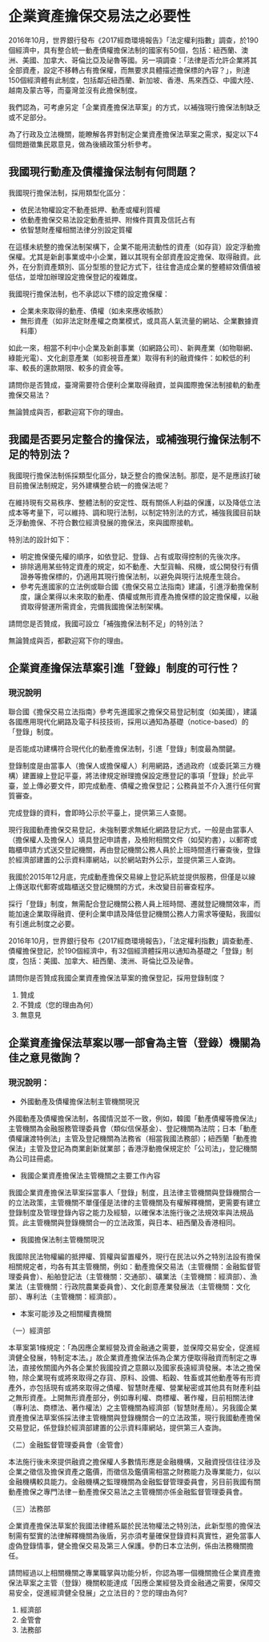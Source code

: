 # 企業資產擔保交易法之必要性

2016年10月，世界銀行發布《2017經商環境報告》「法定權利指數」調查，於190個經濟中，具有整合統一動產債權擔保法制的國家有50個，包括：紐西蘭、澳洲、美國、加拿大、哥倫比亞及祕魯等國。另一項調查：「法律是否允許企業將其全部資產，設定不移轉占有擔保權，而無要求具體描述擔保標的內容？」，則達150個經濟體有此制度，包括鄰近紐西蘭、新加坡、香港、馬來西亞、中國大陸、越南及蒙古等，而臺灣並沒有此擔保制度。

我們認為，可考慮另定「企業資產擔保法草案」的方式，以補強現行擔保法制缺乏或不足部分。

為了行政及立法機關，能瞭解各界對制定企業資產擔保法草案之需求，擬定以下4個問題徵集民眾意見，做為後續政策分析參考。

## 我國現行動產及債權擔保法制有何問題？

我國現行擔保法制，採用類型化區分：

* 依民法物權設定不動產抵押、動產或權利質權
* 依動產擔保交易法設定動產抵押、附條件買賣及信託占有
* 依智慧財產權相關法律分別設定質權

在這樣未統整的擔保法制架構下，企業不能用流動性的資產（如存貨）設定浮動擔保權。尤其是新創事業或中小企業，難以其現有全部資產設定擔保、取得融資。此外，在分割資產類別、區分型態的登記方式下，往往會造成企業的整體綜效價值被低估，並增加辦理設定擔保登記的複雜度。

我國現行擔保法制，也不承認以下標的設定擔保權：

* 企業未來取得的動產、債權（如未來應收帳款）
* 無形資產（如非法定財產權之商業模式，或具高人氣流量的網站、企業數據資料庫）

如此一來，相當不利中小企業及新創事業（如網路公司）、新興產業（如物聯網、綠能光電）、文化創意產業（如影視音產業）取得有利的融資條件：如較低的利率、較長的還款期限、較多的資金等。

請問你是否贊成，臺灣需要符合便利企業取得融資，並與國際擔保法制接軌的動產擔保交易法？

無論贊成與否，都歡迎寫下你的理由。

## 我國是否要另定整合的擔保法，或補強現行擔保法制不足的特別法？

我國現行擔保法制係採類型化區分，缺乏整合的擔保法制。那麼，是不是應該打破目前擔保法制規定，另外建構整合統一的擔保法呢？

在維持現有交易秩序、整體法制的安定性、既有關係人利益的保護，以及降低立法成本等考量下，可以維持、調和現行法制，以制定特別法的方式，補強我國目前缺乏浮動擔保、不符合數位經濟發展的擔保法，來與國際接軌。

特別法的設計如下：

* 明定擔保優先權的順序，如依登記、登錄、占有或取得控制的先後次序。
* 排除適用某些特定資產的規定，如不動產、大型貨輪、飛機，或公開發行有價證券等擔保標的，仍適用其現行擔保法制，以避免與現行法規產生競合。
* 參考先進國家的立法例或聯合國《擔保交易立法指南》建議，引進浮動擔保制度，讓企業得以未來取的動產、債權或無形資產為擔保標的設定擔保權，以融資取得營運所需資金，完備我國擔保法制架構。

請問您是否贊成，我國可設立「補強擔保法制不足」的特別法？

無論贊成與否，都歡迎寫下你的理由。

## 企業資產擔保法草案引進「登錄」制度的可行性？

### 現況說明

聯合國《擔保交易立法指南》參考先進國家之擔保交易登記制度（如美國），建議各國應用現代化網路及電子科技技術，採用以通知為基礎（notice-based）的「登錄」制度。

是否能成功建構符合現代化的動產擔保法制，引進「登錄」制度最為關鍵。

登錄制度是由當事人（擔保人或擔保權人）利用網路，透過政府（或委託第三方機構）建置線上登記平臺，將法律規定辦理擔保設定應登記的事項「登錄」於此平臺，並上傳必要文件，即完成動產、債權之擔保登記；公務員並不介入進行任何實質審查。

完成登錄的資料，會即時公示於平臺上，提供第三人查閱。

現行我國動產擔保交易登記，未強制要求無紙化網路登記方式，一般是由當事人（擔保權人及擔保人）填具登記申請書，及檢附相關文件（如契約書），以郵寄或臨櫃申請方式送交登記機關，再由登記機關公務人員於上班時間進行審查後，登錄於經濟部建置的公示資料庫網站，以於網站對外公示，並提供第三人查詢。

我國於2015年12月底，完成動產擔保交易線上登記系統並提供服務，但僅是以線上傳送取代郵寄或臨櫃送交登記機關的方式，未改變目前審查程序。

採行「登錄」制度，無需配合登記機關公務人員上班時間、遷就登記機關效率，而能加速企業取得融資、便利企業申請及降低登記機關公務人力需求等優點，我國似有引進此制度之必要。

2016年10月，世界銀行發布《2017經商環境報告》，「法定權利指數」調查動產、債權擔保登記，於190個經濟中，有32個經濟體採用以通知為基礎之「登錄」制度，包括：美國、加拿大、紐西蘭、澳洲、哥倫比亞及祕魯。

請問你是否贊成我國企業資產擔保法草案的擔保登記，採用登錄制度？

1. 贊成
2. 不贊成（您的理由為何）           
3. 無意見

## 企業資產擔保法草案以哪一部會為主管（登錄）機關為佳之意見徵詢？

### 現況說明：

* 外國動產及債權擔保法制主管機關現況

外國動產及債權擔保法制，各國情況並不一致，例如，韓國「動產債權等擔保法」主管機關為金融服務管理委員會（類似信保基金）、登記機關為法院；日本「動產債權讓渡特例法」主管及登記機關為法務省（相當我國法務部）；紐西蘭「動產擔保法」主管及登記為商業創新就業部；香港浮動擔保規定於「公司法」，登記機關為公司註冊處。

* 我國企業資產擔保法主管機關之主要工作內容

我國企業資產擔保法草案採當事人「登錄」制度，且法律主管機關與登錄機關合一的立法政策，主管機關不單僅僅是法律的主管機關及有權解釋機關，更需要有建立登錄制度及管理登錄內容之能力及經驗，以確保本法施行後之法規效率與法規品質。此主管機關與登錄機關合一的立法政策，與日本、紐西蘭及香港相同。

* 我國擔保法制主管機關現況

我國除民法物權編的抵押權、質權與留置權外，現行在民法以外之特別法設有擔保相關規定者，均各有其主管機關，例如：動產擔保交易法（主管機關：金融監督管理委員會）、船舶登記法（主管機關：交通部）、礦業法（主管機關：經濟部）、漁業法（主管機關：行政院農業委員會）、文化創意產業發展法（主管機關：文化部）、專利法（主管機關：經濟部）。

* 本案可能涉及之相關權責機關

（一）經濟部

本草案第1條規定：「為因應企業經營及資金融通之需要，並保障交易安全，促進經濟健全發展，特制定本法。」故企業資產擔保法係為企業方便取得融資而制定之專法，直接攸關國內外各企業於我國投資之意願以及國家長遠經濟發展。本法之擔保物，除企業現有或將來取得之存貨、原料、設備、稻穀、牲畜或其他動產等有形資產外，亦包括現有或將來取得之債權、智慧財產權、營業秘密或其他具有財產利益之無形資產。上開無形資產部分，例如專利權、商標權、著作權，目前相關法律（專利法、商標法、著作權法）之主管機關為經濟部（智慧財產局）。另我國企業資產擔保法草案係採法律主管機關與登錄機關合一的立法政策，現行我國動產擔保交易登記，係登錄於經濟部建置的公示資料庫網站，提供第三人查詢。

（二）金融監督管理委員會（金管會）

本法施行後未來提供融資之擔保權人多數情形應是金融機構，又融資授信往往涉及企業之徵信及擔保資產之鑑價，而徵信及鑑價需相當之財務能力及專業能力，似以金融機構較具能力。金融機構之監理機關為金融監督管理委員會，另目前我國有關動產擔保之專門法律－動產擔保交易法之主管機關亦係金融監督管理委員會。

（三）法務部

企業資產擔保法草案於我國法律體系屬於民法物權法之特別法，此新型態的擔保法制需有堅實的法律解釋機關為後盾，另亦須考量確保登錄資料真實性，避免當事人虛偽登錄情事，健全擔保交易及第三人保護。參酌日本立法例，係由法務機關擔任。

請問經過以上相關機關之專業職掌與功能分析，你認為哪一個機關擔任企業資產擔保法草案之主管（登錄）機關較能達成「因應企業經營及資金融通之需要，保障交易安全，促進經濟健全發展」之立法目的？您的理由為何?

1. 經濟部
2. 金管會
3. 法務部

